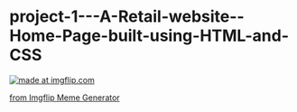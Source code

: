 # project-1---A-Retail-website--Home-Page-built-using-HTML-and-CSS

<a href="https://imgflip.com/i/6yrcpr"><img src="https://i.imgflip.com/6yrcpr.jpg" title="made at imgflip.com"/></a><div><a href="https://imgflip.com/memegenerator">from Imgflip Meme Generator</a></div>
